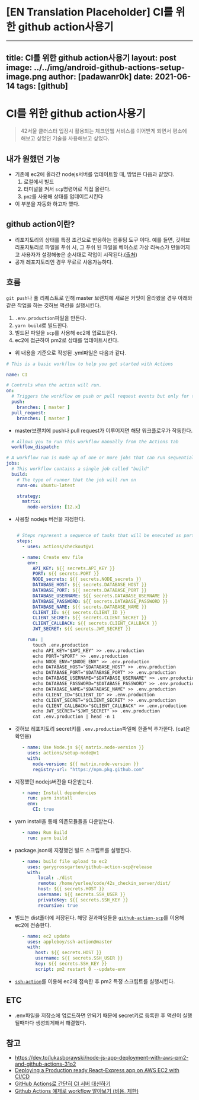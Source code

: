 # [EN Translation Placeholder] CI를 위한 github action사용기

---
title: CI를 위한 github action사용기
layout: post
image: ../../img/android-github-actions-setup-image.png
author: [padawanr0k]
date:  2021-06-14
tags: [github]
---
# CI를 위한 github action사용기

> 42서울 클러스터 입장시 활용되는 체크인웹 서비스를 이어받게 되면서 평소에 해보고 싶었던 기술을 사용해보고 싶었다.

## 내가 원했던 기능

- 기존에 ec2에 올라간 nodejs서버를 업데이트할 때, 방법은 다음과 같았다.
	1. 로컬에서 빌드
	2. 터미널을 켜서 `scp`명령어로 직접 올린다.
	3. `pm2`를 사용해 상태를 업데이트시킨다
- 이 부분을 자동화 하고자 했다.

## github action이란?

- 리포지토리의 상태를 특정 조건으로 반응하는 컴퓨팅 도구 이다. 예를 들면, 깃허브 리포지토리로 파일을 푸쉬 시, 그 푸쉬 된 파일을 베이스로 가상 리눅스가 만들어지고 사용자가 설정해놓은 순서대로 작업이 시작된다.([출처](https://meaownworld.tistory.com/162))
- 공개 레포지토리인 경우 무료로 사용가능하다.

## 흐름
`git push`나 풀 리퀘스트로 인해 master 브랜치에 새로운 커밋이 올라왔을 경우 아래와 같은 작업을 하는 깃허브 액션을 실행시킨다.

1. `.env.production`파일을 만든다.
2. `yarn build`로 빌드한다.
3. 빌드된 파일을 `scp`를 사용해 ec2에 업로드한다.
4. ec2에 접근하여 pm2로 상태를 업데이트시킨다.

- 위 내용을 기준으로 작성된 .yml파일은 다음과 같다.
```yml
# This is a basic workflow to help you get started with Actions

name: CI

# Controls when the action will run.
on:
  # Triggers the workflow on push or pull request events but only for the master branch
  push:
    branches: [ master ]
  pull_request:
    branches: [ master ]
```
- master브랜치에 push나 pull request가 이루어지면 해당 워크플로우가 작동한다.

```yml
  # Allows you to run this workflow manually from the Actions tab
  workflow_dispatch:

# A workflow run is made up of one or more jobs that can run sequentially or in parallel
jobs:
  # This workflow contains a single job called "build"
  build:
    # The type of runner that the job will run on
    runs-on: ubuntu-latest

    strategy:
      matrix:
        node-version: [12.x]
```
- 사용할 nodejs 버전을 지정한다.

```yml

    # Steps represent a sequence of tasks that will be executed as part of the job
    steps:
      - uses: actions/checkout@v1

      - name: Create env file
        env:
          API_KEY: ${{ secrets.API_KEY }}
          PORT: ${{ secrets.PORT }}
          NODE_secrets: ${{ secrets.NODE_secrets }}
          DATABASE_HOST: ${{ secrets.DATABASE_HOST }}
          DATABASE_PORT: ${{ secrets.DATABASE_PORT }}
          DATABASE_USERNAME: ${{ secrets.DATABASE_USERNAME }}
          DATABASE_PASSWORD: ${{ secrets.DATABASE_PASSWORD }}
          DATABASE_NAME: ${{ secrets.DATABASE_NAME }}
          CLIENT_ID: ${{ secrets.CLIENT_ID }}
          CLIENT_SECRET: ${{ secrets.CLIENT_SECRET }}
          CLIENT_CALLBACK: ${{ secrets.CLIENT_CALLBACK }}
          JWT_SECRET: ${{ secrets.JWT_SECRET }}

        run: |
          touch .env.production
          echo API_KEY="$API_KEY" >> .env.production
          echo PORT="$PORT" >> .env.production
          echo NODE_ENV="$NODE_ENV" >> .env.production
          echo DATABASE_HOST="$DATABASE_HOST" >> .env.production
          echo DATABASE_PORT="$DATABASE_PORT" >> .env.production
          echo DATABASE_USERNAME="$DATABASE_USERNAME" >> .env.production
          echo DATABASE_PASSWORD="$DATABASE_PASSWORD" >> .env.production
          echo DATABASE_NAME="$DATABASE_NAME" >> .env.production
          echo CLIENT_ID="$CLIENT_ID" >> .env.production
          echo CLIENT_SECRET="$CLIENT_SECRET" >> .env.production
          echo CLIENT_CALLBACK="$CLIENT_CALLBACK" >> .env.production
          echo JWT_SECRET="$JWT_SECRET" >> .env.production
          cat .env.production | head -n 1
```
- 깃허브 레포지토리 secret키를 `.env.production`파일에 한줄씩 추가한다. (cat은 확인용)

```yml
      - name: Use Node.js ${{ matrix.node-version }}
        uses: actions/setup-node@v1
        with:
          node-version: ${{ matrix.node-version }}
          registry-url: "https://npm.pkg.github.com"
```
- 지정했던 nodejs버전을 다운받는다.

```yml
      - name: Install dependencies
        run: yarn install
        env:
          CI: true
```
- yarn install을 통해 의존모듈들을 다운받는다.

```yml
      - name: Run Build
        run: yarn build
```
- package.json에 지정했던 빌드 스크립트를 실행한다.

```yml
      - name: build file upload to ec2
        uses: garygrossgarten/github-action-scp@release
        with:
            local: ./dist
            remote: /home/yurlee/code/42s_checkin_server/dist/
            host: ${{ secrets.HOST }}
            username: ${{ secrets.SSH_USER }}
            privateKey: ${{ secrets.SSH_KEY }}
            recursive: true
```
- 빌드는 dist폴더에 저장된다. 해당 결과파일들을 [`github-action-scp`](https://github.com/garygrossgarten/github-action-scp)를 이용해 ec2에 전송한다.

```yml
      - name: ec2 update
        uses: appleboy/ssh-action@master
        with:
           host: ${{ secrets.HOST }}
           username: ${{ secrets.SSH_USER }}
           key: ${{ secrets.SSH_KEY }}
           script: pm2 restart 0 --update-env

```
- [`ssh-action`](https://github.com/appleboy/ssh-action)를 이용해 ec2에 접속한 후 pm2 특정 스크립트를 실행시킨다.

## ETC
- .env파일을 저장소에 업로드하면 안되기 때문에 secret키로 등록한 후 액션이 실행될때마다 생성되게해서 해결했다.

## 참고
- https://dev.to/lukasborawski/node-js-app-deployment-with-aws-pm2-and-github-actions-31o2
- [Deploying a Production ready React-Express app on AWS EC2 with CI/CD](https://gist.github.com/rmiyazaki6499/b564b40e306707c8ff6ca9c67d38fb6f#github-actions)
- [GitHub Actions로 간단히 CI 서버 대신하기](https://huns.me/posts/2019-12-17-34)
- [Github Actions 예제로 workflow 알아보기 (비용, 제한)](https://meaownworld.tistory.com/162)
